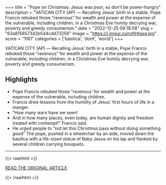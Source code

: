 +++
title = "Pope on Christmas: Jesus was poor, so don't be power-hungry"
description = "VATICAN CITY (AP) — Recalling Jesus’ birth in a stable, Pope Francis rebuked those “ravenous” for wealth and power at the expense of the vulnerable, including children, in a Christmas Eve homily decrying war, poverty and greedy consumerism."
date = "2022-12-25 09:18:58"
slug = "63a815657342b544cdd73256"
image = "https://i.imgur.com/tlHtgsq.jpg"
score = "1161"
categories = ['basilica', 'dont', 'world']
+++

VATICAN CITY (AP) — Recalling Jesus’ birth in a stable, Pope Francis rebuked those “ravenous” for wealth and power at the expense of the vulnerable, including children, in a Christmas Eve homily decrying war, poverty and greedy consumerism.

## Highlights

- Pope Francis rebuked those “ravenous’ for wealth and power at the expense of the vulnerable, including children.
- Francis drew lessons from the humility of Jesus’ first hours of life in a manger.
- “How many wars have we seen!
- And in how many places, even today, are human dignity and freedom treated with contempt!” Francis said.
- He urged people to “not let this Christmas pass without doing something good” The pope, pushed in a wheelchair by an aide, moved down the basilica with a life-sized statue of Baby Jesus on his lap and flanked by several children carrying bouquets.

---

{{< rawhtml >}}
  <p class="article-category">
    <a target="_blank" href="https://apnews.com/article/pope-francis-religion-poverty-vatican-city-c93ef4dd7916d95153f0e8494ba1fa2a">READ THE ORIGINAL ARTICLE</a>
  </p>
{{< /rawhtml >}}
